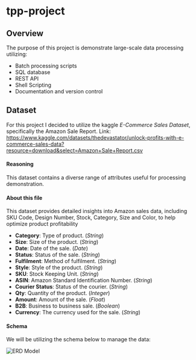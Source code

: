 # tpp-project

## Overview

The purpose of this project is demonstrate large-scale data processing utilizing:

* Batch processing scripts
* SQL database
* REST API
* Shell Scripting
* Documentation and version control

## Dataset

For this project I decided to utilize the kaggle *E-Commerce Sales Dataset*, specifically the Amazon Sale Report. Link: https://www.kaggle.com/datasets/thedevastator/unlock-profits-with-e-commerce-sales-data?resource=download&select=Amazon+Sale+Report.csv

#### Reasoning

This dataset contains a diverse range of attributes useful for processing demonstration. 

#### About this file

This dataset provides detailed insights into Amazon sales data, including SKU Code, Design Number, Stock, Category, Size and Color, to help optimize product profitability

* **Category**: Type of product. (*String*)
* **Size**: Size of the product. (*String*)
* **Date**: Date of the sale. (*Date*)
* **Status**: Status of the sale. (*String*)
* **Fulfilment**: Method of fulfilment. (*String*)
* **Style**: Style of the product. (*String*)
* **SKU**: Stock Keeping Unit. (*String*)
* **ASIN**: Amazon Standard Identification Number. (*String*)
* **Courier Status**: Status of the courier. (*String*)
* **Qty**: Quantity of the product. (*Integer*)
* **Amount**: Amount of the sale. (*Float*)
* **B2B**: Business to business sale. (*Boolean*)
* **Currency**: The currency used for the sale. (*String*)

#### Schema

We will be utilizing the schema below to manage the data:

![ERD Model](../tpp-project/Documentation/ERD.png)